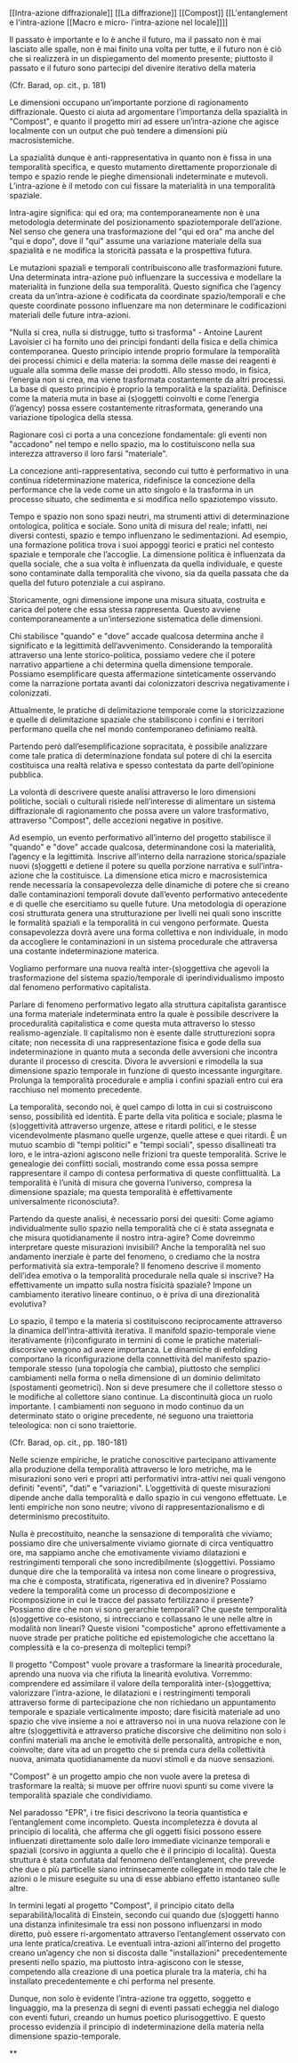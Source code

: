 [[Intra-azione diffrazionale]] [[La diffrazione]] [[Compost]] [[L'entanglement e l'intra-azione [[Macro e micro- l’intra-azione nel locale]]]]

Il passato è importante e lo è anche il futuro, ma il passato non è mai lasciato alle spalle, non è mai finito una volta per tutte, e il futuro non è ciò che si realizzerà in un dispiegamento del momento presente; piuttosto il passato e il futuro sono partecipi del divenire iterativo della materia

(Cfr. Barad, op. cit., p. 181)

Le dimensioni occupano un’importante porzione di ragionamento diffrazionale. Questo ci aiuta ad argomentare l’importanza della spazialità in "Compost", e quanto il progetto miri ad essere un’intra-azione che agisce localmente con un output che può tendere a dimensioni più macrosistemiche.

La spazialità dunque è anti-rappresentativa in quanto non è fissa in una temporalità specifica, e questo mutamento direttamente proporzionale di tempo e spazio rende le pieghe dimensionali indeterminate e mutevoli. L’intra-azione è il metodo con cui fissare la materialità in una temporalità spaziale.

Intra-agire significa: qui ed ora; ma contemporaneamente non è una metodologia determinate del posizionamento spaziotemporale dell’azione. Nel senso che genera una trasformazione del "qui ed ora" ma anche del "qui e dopo", dove il "qui" assume una variazione materiale della sua spazialità e ne modifica la storicità passata e la prospettiva futura.

Le mutazioni spaziali e temporali contribuiscono alle trasformazioni future. Una determinata intra-azione può influenzare la successiva e modellare la materialità in funzione della sua temporalità. Questo significa che l’agency creata da un’intra-azione è codificata da coordinate spazio/temporali e che queste coordinate possono influenzare ma non determinare le codificazioni materiali delle future intra-azioni.

"Nulla si crea, nulla si distrugge, tutto si trasforma" - Antoine Laurent Lavoisier ci ha fornito uno dei principi fondanti della fisica e della chimica contemporanea. Questo principio intende proprio formulare la temporalità dei processi chimici e della materia: la somma delle masse dei reagenti è uguale alla somma delle masse dei prodotti. Allo stesso modo, in fisica, l’energia non si crea, ma viene trasformata costantemente da altri processi. La base di questo principio è proprio la temporalità e la spazialità. Definisce come la materia muta in base ai (s)oggetti coinvolti e come l’energia (l’agency) possa essere costantemente ritrasformata, generando una variazione tipologica della stessa.

Ragionare così ci porta a una concezione fondamentale: gli eventi non "accadono" nel tempo e nello spazio, ma lo costituiscono nella sua interezza attraverso il loro farsi "materiale".

La concezione anti-rappresentativa, secondo cui tutto è performativo in una continua rideterminazione materica, ridefinisce la concezione della performance che la vede come un atto singolo e la trasforma in un processo situato, che sedimenta e si modifica nello spaziotempo vissuto.

Tempo e spazio non sono spazi neutri, ma strumenti attivi di determinazione ontologica, politica e sociale. Sono unità di misura del reale; infatti, nei diversi contesti, spazio e tempo influenzano le sedimentazioni. Ad esempio, una formazione politica trova i suoi appoggi teorici e pratici nel contesto spaziale e temporale che l’accoglie. La dimensione politica è influenzata da quella sociale, che a sua volta è influenzata da quella individuale, e queste sono contaminate dalla temporalità che vivono, sia da quella passata che da quella del futuro potenziale a cui aspirano.

Storicamente, ogni dimensione impone una misura situata, costruita e carica del potere che essa stessa rappresenta. Questo avviene contemporaneamente a un’intersezione sistematica delle dimensioni.

Chi stabilisce "quando" e "dove" accade qualcosa determina anche il significato e la legittimità dell’avvenimento. Considerando la temporalità attraverso una lente storico-politica, possiamo vedere che il potere narrativo appartiene a chi determina quella dimensione temporale. Possiamo esemplificare questa affermazione sinteticamente osservando come la narrazione portata avanti dai colonizzatori descriva negativamente i colonizzati.

Attualmente, le pratiche di delimitazione temporale come la storicizzazione e quelle di delimitazione spaziale che stabiliscono i confini e i territori performano quella che nel mondo contemporaneo definiamo realtà. 

Partendo però dall’esemplificazione sopracitata, è possibile analizzare come tale pratica di determinazione fondata sul potere di chi la esercita costituisca una realtà relativa e spesso contestata da parte dell’opinione pubblica.

La volontà di descrivere queste analisi attraverso le loro dimensioni politiche, sociali o culturali risiede nell’interesse di alimentare un sistema diffrazionale di ragionamento che possa avere un valore trasformativo, attraverso "Compost", delle accezioni negative in positive.

Ad esempio, un evento performativo all’interno del progetto stabilisce il "quando" e "dove" accade qualcosa, determinandone così la materialità, l’agency e la legittimità. Inscrive all’interno della narrazione storica/spaziale nuovi (s)oggetti e detiene il potere su quella porzione narrativa e sull’intra-azione che la costituisce. La dimensione etica micro e macrosistemica rende necessaria la consapevolezza delle dinamiche di potere che si creano dalle contaminazioni temporali dovute dall’evento performativo antecedente e di quelle che esercitiamo su quelle future. Una metodologia di operazione così strutturata genera una strutturazione per livelli nei quali sono inscritte le formalità spaziali e la temporalità in cui vengono performate. Questa consapevolezza dovrà avere una forma collettiva e non individuale, in modo da accogliere le contaminazioni in un sistema procedurale che attraversa una costante indeterminazione materica.

Vogliamo performare una nuova realtà inter-(s)oggettiva che agevoli la trasformazione del sistema spazio/temporale di iperindividualismo imposto dal fenomeno performativo capitalista.

Parlare di fenomeno performativo legato alla struttura capitalista garantisce una forma materiale indeterminata entro la quale è possibile descrivere la proceduralità capitalistica e come questa muta attraverso lo stesso realismo-agenziale. Il capitalismo non è esente dalle strutturezioni sopra citate; non necessita di una rappresentazione fisica e gode della sua indeterminazione in quanto muta a seconda delle avversioni che incontra durante il processo di crescita. Divora le avversioni e rimodella la sua dimensione spazio temporale in funzione di questo incessante ingurgitare. Prolunga la temporalità procedurale e amplia i confini spaziali entro cui era racchiuso nel momento precedente. 

La temporalità, secondo noi, è quel campo di lotta in cui si costruiscono senso, possibilità ed identità. È parte della vita politica e sociale; plasma le (s)oggettività attraverso urgenze, attese e ritardi politici, e le stesse vicendevolmente plasmano quelle urgenze, quelle attese e quei ritardi. È un mutuo scambio di "tempi politici" e "tempi sociali", spesso disallineati tra loro, e le intra-azioni agiscono nelle frizioni tra queste temporalità. Scrive le genealogie dei conflitti sociali, mostrando come essa possa sempre rappresentare il campo di contesa performativa di queste conflittualità. La temporalità è l’unità di misura che governa l’universo, compresa la dimensione spaziale; ma questa temporalità è effettivamente universalmente riconosciuta?.

Partendo da queste analisi, è necessario porsi dei quesiti: Come agiamo individualmente sullo spazio nella temporalità che ci è stata assegnata e che misura quotidianamente il nostro intra-agire? Come dovremmo interpretare queste misurazioni invisibili? Anche la temporalità nel suo andamento inerziale è parte del fenomeno, o crediamo che la nostra performatività sia extra-temporale? Il fenomeno descrive il momento dell’idea emotiva o la temporalità procedurale nella quale si inscrive? Ha effettivamente un impatto sulla nostra fisicità spaziale? Impone un cambiamento iterativo lineare continuo, o è priva di una direzionalità evolutiva?

  

Lo spazio, il tempo e la materia si costituiscono reciprocamente attraverso la dinamica dell’intra-attività iterativa. Il manifold spazio-temporale viene iterativamente (ri)configurato in termini di come le pratiche materiali-discorsive vengono ad avere importanza. Le dinamiche di enfolding comportano la riconfigurazione della connettività del manifesto spazio-temporale stesso (una topologia che cambia), piuttosto che semplici cambiamenti nella forma o nella dimensione di un dominio delimitato (spostamenti geometrici). Non si deve presumere che il collettore stesso o le modifiche al collettore siano continue. La discontinuità gioca un ruolo importante. I cambiamenti non seguono in modo continuo da un determinato stato o origine precedente, né seguono una traiettoria teleologica: non ci sono traiettorie.

(Cfr. Barad, op. cit., pp. 180-181)

  

Nelle scienze empiriche, le pratiche conoscitive partecipano attivamente alla produzione della temporalità attraverso le loro metriche, ma le misurazioni sono veri e propri atti performativi intra-attivi nei quali vengono definiti "eventi", "dati" e "variazioni". L’oggettività di queste misurazioni dipende anche dalla temporalità e dallo spazio in cui vengono effettuate. Le lenti empiriche non sono neutre; vivono di rappresentazionalismo e di determinismo precostituito.

Nulla è precostituito, neanche la sensazione di temporalità che viviamo; possiamo dire che universalmente viviamo giornate di circa ventiquattro ore, ma sappiamo anche che emotivamente viviamo dilatazioni e restringimenti temporali che sono incredibilmente (s)oggettivi. Possiamo dunque dire che la temporalità va intesa non come lineare o progressiva, ma che è composta, stratificata, rigenerativa ed in divenire? Possiamo vedere la temporalità come un processo di decomposizione e ricomposizione in cui le tracce del passato fertilizzano il presente? Possiamo dire che non vi sono gerarchie temporali? Che queste temporalità (s)oggettive co-esistono, si intrecciano e collassano le une nelle altre in modalità non lineari? Queste visioni "compostiche" aprono effettivamente a nuove strade per pratiche politiche ed epistemologiche che accettano la complessità e la co-presenza di molteplici tempi?

Il progetto "Compost" vuole provare a trasformare la linearità procedurale, aprendo una nuova via che rifiuta la linearità evolutiva. Vorremmo: comprendere ed assimilare il valore della temporalità inter-(s)oggettiva; valorizzare l’intra-azione, le dilatazioni e i restringimenti temporali attraverso forme di partecipazione che non richiedano un appuntamento temporale e spaziale verticalmente imposto; dare fisicità materiale ad uno spazio che vive insieme a noi e attraverso noi in una nuova relazione con le altre (s)oggettività e attraverso pratiche discorsive che delimitino non solo i confini materiali ma anche le emotività delle personalità, antropiche e non, coinvolte; dare vita ad un progetto che si prenda cura della collettività nuova, animata quotidianamente da nuovi stimoli e da nuove sensazioni.

"Compost" è un progetto ampio che non vuole avere la pretesa di trasformare la realtà; si muove per offrire nuovi spunti su come vivere la temporalità spaziale che condividiamo.

Nel paradosso "EPR", i tre fisici descrivono la teoria quantistica e l’entanglement come incompleto. Questa incompletezza è dovuta al principio di località, che afferma che gli oggetti fisici possono essere influenzati direttamente solo dalle loro immediate vicinanze temporali e spaziali (corsivo in aggiunta a quello che è il principio di località). Questa struttura è stata confutata dal fenomeno dell’entanglement, che prevede che due o più particelle siano intrinsecamente collegate in modo tale che le azioni o le misure eseguite su una di esse abbiano effetto istantaneo sulle altre.

In termini legati al progetto "Compost", il principio citato della separabilità/località di Einstein, secondo cui quando due (s)oggetti hanno una distanza infinitesimale tra essi non possono influenzarsi in modo diretto, può essere ri-argomentato attraverso l’entanglement osservato con una lente pratica/creativa. Le eventuali intra-azioni all’interno del progetto creano un’agency che non si discosta dalle "installazioni" precedentemente presenti nello spazio, ma piuttosto intra-agiscono con le stesse, competendo alla creazione di una poetica plurale tra la materia, chi ha installato precedentemente e chi performa nel presente.

Dunque, non solo è evidente l’intra-azione tra oggetto, soggetto e linguaggio, ma la presenza di segni di eventi passati echeggia nel dialogo con eventi futuri, creando un humus poetico plurisoggettivo. E questo processo evidenzia il principio di indeterminazione della materia nella dimensione spazio-temporale.

  


**